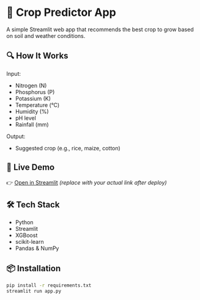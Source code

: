 # 🌾 Crop Predictor App

A simple Streamlit web app that recommends the best crop to grow based on soil and weather conditions.

## 🔍 How It Works

Input:
- Nitrogen (N)
- Phosphorus (P)
- Potassium (K)
- Temperature (°C)
- Humidity (%)
- pH level
- Rainfall (mm)

Output:
- Suggested crop (e.g., rice, maize, cotton)

## 🚀 Live Demo

👉 [Open in Streamlit](https://crop-predictor-app-ctrzxyttculdrhja5rv5ho.streamlit.app/) *(replace with your actual link after deploy)*

## 🛠️ Tech Stack

- Python
- Streamlit
- XGBoost
- scikit-learn
- Pandas & NumPy

## 📦 Installation

```bash
pip install -r requirements.txt
streamlit run app.py
